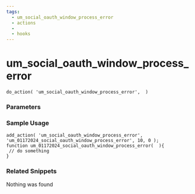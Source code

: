 ```yaml
---
tags: 
  - um_social_oauth_window_process_error
  - actions
  - 
  - hooks
---
```

# um\_social\_oauth\_window\_process\_error

``` php:no-line-numbers
do_action( 'um_social_oauth_window_process_error',  )
```
<div class='hook-sep'></div>

### Parameters

<div class='hook-sep'></div>



### Sample Usage

``` php:no-line-numbers
add_action( 'um_social_oauth_window_process_error', 'um_01172024_social_oauth_window_process_error', 10, 0 );
function um_01172024_social_oauth_window_process_error(  ){
 // do something
}
```
<div class='hook-sep'></div>



### Related Snippets

Nothing was found

